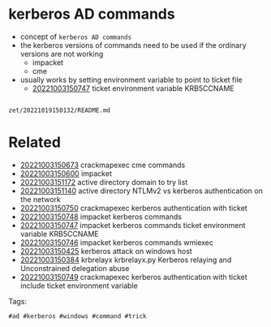 # kerberos AD commands

- concept of `kerberos AD commands`
- the kerberos versions of commands need to be used if the ordinary versions are not working
  - impacket
  - cme
- usually works by setting environment variable to point to ticket file
  - [20221003150747](/zet/20221003150747/README.md) ticket environment variable KRB5CCNAME

```
```

` zet/20221019150132/README.md `

# Related

- [20221003150673](/zet/20221003150673/README.md) crackmapexec cme commands
- [20221003150600](/zet/20221003150600/README.md) impacket
- [20221003151172](/zet/20221003151172/README.md) active directory domain to try list
- [20221003151140](/zet/20221003151140/README.md) active directory  NTLMv2 vs kerberos authentication on the network
- [20221003150750](/zet/20221003150750/README.md) crackmapexec kerberos authentication with ticket
- [20221003150748](/zet/20221003150748/README.md) impacket kerberos commands
- [20221003150747](/zet/20221003150747/README.md) impacket kerberos commands ticket environment variable KRB5CCNAME
- [20221003150746](/zet/20221003150746/README.md) impacket kerberos commands wmiexec
- [20221003150425](/zet/20221003150425/README.md) kerberos attack on windows host
- [20221003150384](/zet/20221003150384/README.md) krbrelayx krbrelayx.py Kerberos relaying and Unconstrained delegation abuse
- [20221003150749](/zet/20221003150749/README.md) crackmapexec kerberos authentication with ticket include ticket environment variable

Tags:

    #ad #kerberos #windows #command #trick
